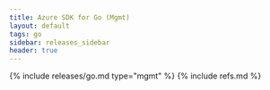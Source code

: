 ```yaml
---
title: Azure SDK for Go (Mgmt)
layout: default
tags: go
sidebar: releases_sidebar
header: true
---
```

{% include releases/go.md type="mgmt" %}
{% include refs.md %}
